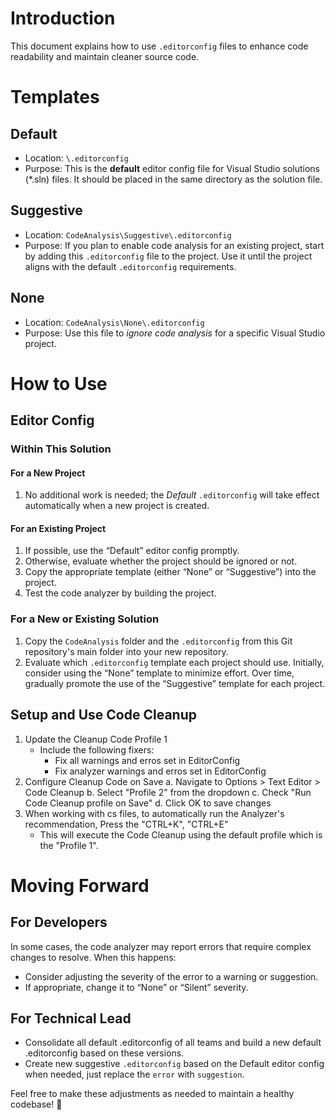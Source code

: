 # Introduction

This document explains how to use `.editorconfig` files to enhance code readability and maintain cleaner source code.

# Templates

## Default
* Location: `\.editorconfig`
* Purpose: This is the **default** editor config file for Visual Studio solutions (*.sln) files. It should be placed in the same directory as the solution file.

## Suggestive
* Location: `CodeAnalysis\Suggestive\.editorconfig`
* Purpose: If you plan to enable code analysis for an existing project, start by adding this `.editorconfig` file to the project. Use it until the project aligns with the default `.editorconfig` requirements.

## None
* Location: `CodeAnalysis\None\.editorconfig`
* Purpose: Use this file to *ignore code analysis* for a specific Visual Studio project.

# How to Use

## Editor Config
### Within This Solution

#### For a New Project
1. No additional work is needed; the *Default* `.editorconfig` will take effect automatically when a new project is created.

#### For an Existing Project
1. If possible, use the “Default” editor config promptly.
2. Otherwise, evaluate whether the project should be ignored or not.
3. Copy the appropriate template (either “None” or “Suggestive”) into the project.
4. Test the code analyzer by building the project.

### For a New or Existing Solution
1. Copy the `CodeAnalysis` folder and the `.editorconfig` from this Git repository's main folder into your new repository.
1. Evaluate which `.editorconfig` template each project should use. Initially, consider using the “None” template to minimize effort. Over time, gradually promote the use of the “Suggestive” template for each project.

## Setup and Use Code Cleanup

1. Update the Cleanup Code Profile 1
    * Include the following fixers:
       * Fix all warnings and erros set in EditorConfig
	   * Fix analyzer warnings and erros set in EditorConfig
2. Configure Cleanup Code on Save
    a. Navigate to Options > Text Editor > Code Cleanup
    b. Select "Profile 2" from the dropdown
    c. Check "Run Code Cleanup profile on Save"
    d. Click OK to save changes
3. When working with cs files, to automatically run the Analyzer's recommendation, Press the "CTRL+K", "CTRL+E"
    * This will execute the Code Cleanup using the default profile which is the "Profile 1".

# Moving Forward

## For Developers

In some cases, the code analyzer may report errors that require complex changes to resolve. When this happens:
* Consider adjusting the severity of the error to a warning or suggestion.
* If appropriate, change it to “None” or “Silent” severity.

## For Technical Lead

* Consolidate all default .editorconfig of all teams and build a new default .editorconfig based on these versions.
* Create new suggestive `.editorconfig` based on the Default editor config when needed, just replace the `error` with `suggestion`.

Feel free to make these adjustments as needed to maintain a healthy codebase! 🚀